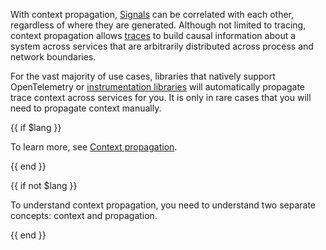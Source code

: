 ---
---

With context propagation, [Signals](/docs/concepts/signals/) can be correlated
with each other, regardless of where they are generated. Although not limited to
tracing, context propagation allows [traces](/docs/concepts/signals/traces/) to
build causal information about a system across services that are arbitrarily
distributed across process and network boundaries.

For the vast majority of use cases, libraries that natively support
OpenTelemetry or [instrumentation libraries](../libraries/) will automatically
propagate trace context across services for you. It is only in rare cases that
you will need to propagate context manually.

{{ if $lang }}

To learn more, see [Context propagation](/docs/concepts/context-propagation).

{{ end }}

{{ if not $lang }}

To understand context propagation, you need to understand two separate concepts:
context and propagation.

{{ end }}
